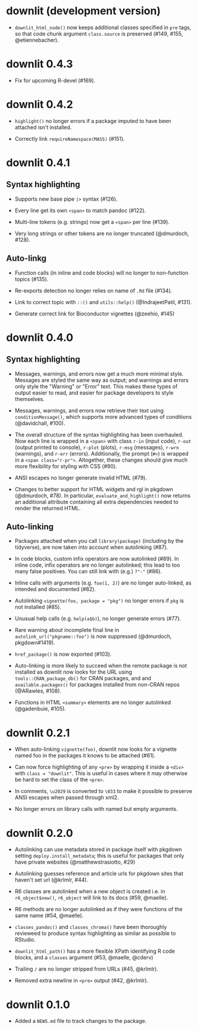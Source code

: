# downlit (development version)

* `downlit_html_node()` now keeps additional classes specified in `pre` tags,
  so that code chunk argument `class.source` is preserved (#149, #155, 
  @etiennebacher).

# downlit 0.4.3

* Fix for upcoming R-devel (#169).

# downlit 0.4.2

* `highlight()` no longer errors if a package imputed to have been attached
  isn't installed.

* Correctly link `requireNamespace(MASS)` (#151).

# downlit 0.4.1

## Syntax highlighting

* Supports new base pipe `|>` syntax (#126).

* Every line get its own `<span>` to match pandoc (#122).

* Multi-line tokens (e.g. strings) now get a `<span>` per line (#139).

* Very long strings or other tokens are no longer truncated (@dmurdoch, #128).

## Auto-linkg

* Function calls (in inline and code blocks) will no longer to non-function
  topics (#135).

* Re-exports detection no longer relies on name of `.Rd` file (#134).

* Link to correct topic with `::()` and `utils::help()` (@IndrajeetPatil, #131).

* Generate correct link for Bioconductor vignettes (@zeehio, #145)

# downlit 0.4.0

## Syntax highlighting

* Messages, warnings, and errors now get a much more minimal style. 
  Messages are styled the same way as output; and warnings and errors
  only style the "Warning" or "Error" text. This makes these types of
  output easier to read, and easier for package developers to style
  themselves.

* Messages, warnings, and errors now retrieve their text using
  `conditionMessage()`, which supports more advanced types of conditions
  (@davidchall, #100).

* The overall structure of the syntax highlighting has been overhauled.
  Now each line is wrapped in a `<span>` with class `r-in` (input code),
  `r-out` (output printed to console), `r-plot` (plots), `r-msg` (messages), 
  `r-wrn` (warnings), and `r-err` (errors). Additionally, the prompt (`#>`)
  is wrapped in a `<span class="r-pr">`. Altogether, these changes
  should give much more flexibility for styling with CSS (#90).

* ANSI escapes no longer generate invalid HTML (#79).

* Changes to better support for HTML widgets and rgl in pkgdown 
  (@dmurdoch, #78). In particular, `evaluate_and_highlight()` now returns
  an additional attribute containing all extra dependencies needed to render
  the returned HTML.

## Auto-linking

* Packages attached when you call `library(package)` (including by the 
  tidyverse), are now taken into account when autolinking (#87).

* In code blocks, custom infix operators are now autolinked (#89).
  In inline code, infix operators are no longer autolinked; this lead to too
  many false positives. You can still link with (e.g.) `?"-"` (#86).

* Inline calls with arguments (e.g. `foo(1, 2)`) are no longer auto-linked,
  as intended and documented (#82).

* Autolinking `vignette(foo, package = "pkg")` no longer errors if `pkg` is not 
  installed (#85).

* Unusual help calls (e.g. `help(a$b)`), no longer generate errors (#77).

* Rare warning about incomplete final line in `autolink_url("pkgname::foo")`
  is now suppressed (@dmurdoch, pkgdown#1419).

* `href_package()` is now exported (#103).

* Auto-linking is more likely to succeed when the remote package is not 
  installed as downlit now looks for the URL using `tools::CRAN_package_db()`
  for CRAN packages, and and `available.packages()` for packages installed 
  from non-CRAN repos (@ARawles, #108).
  
* Functions in HTML `<summary>` elements are no longer autolinked 
  (@gadenbuie, #105).

# downlit 0.2.1

* When auto-linking `vignette(foo)`, downlit now looks for a vignette named
  foo in the packages it knows to be attached (#61).

* Can now force highlighting of any `<pre>` by wrapping it inside a `<div>`
  with `class = "downlit"`. This is useful in cases where it may otherwise
  be hard to set the class of the `<pre>`.

* In comments, `\u2029` is converted to `\033` to make it possible to preserve
  ANSI escapes when passed through xml2.

* No longer errors on library calls with named but empty arguments.

# downlit 0.2.0

* Autolinking can use metadata stored in package itself with pkgdown setting
  `deploy.install_metadata`; this is useful for packages that only have 
  private websites (@matthewstrasiotto, #29)

* Autolinking guesses reference and article urls for pkgdown sites that haven't
  set url (@krlmlr, #44).

* R6 classes are autolinked when a new object is created i.e. in 
  `r6_object$new()`, `r6_object` will link to its docs (#59, @maelle). 

* R6 methods are no longer autolinked as if they were functions of the same 
  name (#54, @maelle).

* `classes_pandoc()` and `classes_chroma()` have been thoroughly revieweed to
  produce syntax highlighting as similar as possible to RStudio.

* `downlit_html_path()` has a more flexible XPath identifying R code blocks, 
  and a `classes` argument (#53, @maelle, @cderv)

* Trailing `/` are no longer stripped from URLs (#45, @krlmlr).

* Removed extra newline in `<pre>` output (#42, @krlmlr).

# downlit 0.1.0

* Added a `NEWS.md` file to track changes to the package.
